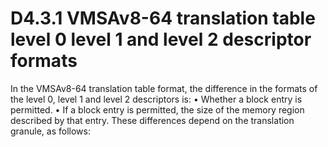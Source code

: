 # D4.3.1 VMSAv8-64 translation table level 0 level 1 and level 2 descriptor formats

In the VMSAv8-64 translation table format, the difference in the formats of the level 0, level 1 and level 2 descriptors is:
• Whether a block entry is permitted.
• If a block entry is permitted, the size of the memory region described by that entry.
These differences depend on the translation granule, as follows:
